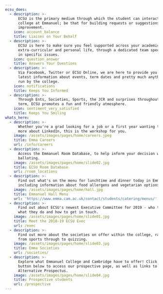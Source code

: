 ```yaml
---
ecsu_does:
  - description: >-
      ECSU is the primary medium through which the student can interact with the
      college at Emmanuel; be that for building requests or suggestions for
      improvement.
    icon: account_balance
    title: Liaises on Your Behalf
  - description: >-
      ECSU is here to make sure you feel supported across your academic,
      extra-curricular and personal life, through a dedicated team specialising
      in specific issues.
    icon: question_answer
    title: Answers Your Questions
  - description: >-
      Via Facebook, Twitter or ECSU Online, we are here to provide you with the
      latest information about events, term dates and pretty much anything else
      run by the college.
    icon: notifications
    title: Keeps You Informed
  - description: >-
      Through Ents, Societies, Sports, the JCR and surprises throughout the
      term, ECSU promotes a fun and friendly atmosphere.
    icon: sentiment_very_satisfied
    title: Keeps You Smiling
whats_here:
  - description: >-
      Whether you're a grad looking for a job or a first year wanting to hear
      more about LinkedIn, this is the workshop for you.
    image: /assets/images/pages/home/careers.jpeg
    title: Emma Careers
    url: /info/careers
  - description: >-
      Access the Emmanuel Room Database, to help inform your decision when
      balloting.
    image: /assets/images/pages/home/slide02.jpg
    title: ECSU Room Database
    url: /room_locations
  - description: >-
      Find out what's on the menu for lunchtime and dinner today in Emmanuel,
      including information about food allergens and vegetarian options.
    image: /assets/images/pages/home/hall.jpg
    title: Emmanuel Hall Menu
    url: 'https://www.emma.cam.ac.uk/contact/students/catering/menus/'
  - description: >-
      Find out about ECSU's newest Executive Committee for 2019 - who they are,
      what they do and how to get in touch.
    image: /assets/images/pages/home/slide01.jpg
    title: Meet the 2018-19 ECSU Exec
    url: /exec
  - description: >-
      Find out more about the societies on offer within the college, ranging
      from sports through to quizzing.
    image: /assets/images/pages/home/slide03.jpg
    title: Emma Societies
    url: /societies/
  - description: >-
      Explore what Emmanuel College and Cambridge have to offer! Click on the
      button below to access our prospective page, as well as links to the
      Alternative Prospectus.
    image: /assets/images/pages/home/slide04.jpg
    title: Prospective students
    url: /prospective
---
```


